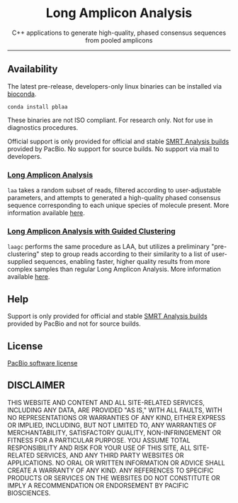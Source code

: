 <h1 align="center">Long Amplicon Analysis</h1>
<p align="center">C++ applications to generate high-quality, phased consensus sequences from pooled amplicons</p>

***
## Availability
The latest pre-release, developers-only linux binaries can be installed via [bioconda](https://bioconda.github.io/).

    conda install pblaa

These binaries are not ISO compliant.
For research only.
Not for use in diagnostics procedures.

Official support is only provided for official and stable
[SMRT Analysis builds](http://www.pacb.com/products-and-services/analytical-software/)
provided by PacBio.
No support for source builds.
No support via mail to developers.

### [Long Amplicon Analysis](PBLAA.md)

`laa` takes a random subset of reads, filtered according to user-adjustable
 parameters, and attempts to generated a high-quality phased consensus sequence
 corresponding to each unique species of molecule present. More information available [here](doc/PBLAA.md).

### [Long Amplicon Analysis with Guided Clustering](PBLAA.md)

`laagc` performs the same procedure as LAA, but utilizes a preliminary
 "pre-clustering" step to group reads according to their similarity to a list
 of user-supplied sequences, enabling faster, higher quality results from
 more complex samples than regular Long Amplicon Analysis. More information available [here](doc/PBLAA.md).

## Help

Support is only provided for official and stable
[SMRT Analysis builds](http://www.pacb.com/products-and-services/analytical-software/)
provided by PacBio and not for source builds.

## License
[PacBio software license](LICENSE)

DISCLAIMER
----------
THIS WEBSITE AND CONTENT AND ALL SITE-RELATED SERVICES, INCLUDING ANY DATA, ARE PROVIDED "AS IS," WITH ALL FAULTS, WITH NO REPRESENTATIONS OR WARRANTIES OF ANY KIND, EITHER EXPRESS OR IMPLIED, INCLUDING, BUT NOT LIMITED TO, ANY WARRANTIES OF MERCHANTABILITY, SATISFACTORY QUALITY, NON-INFRINGEMENT OR FITNESS FOR A PARTICULAR PURPOSE. YOU ASSUME TOTAL RESPONSIBILITY AND RISK FOR YOUR USE OF THIS SITE, ALL SITE-RELATED SERVICES, AND ANY THIRD PARTY WEBSITES OR APPLICATIONS. NO ORAL OR WRITTEN INFORMATION OR ADVICE SHALL CREATE A WARRANTY OF ANY KIND. ANY REFERENCES TO SPECIFIC PRODUCTS OR SERVICES ON THE WEBSITES DO NOT CONSTITUTE OR IMPLY A RECOMMENDATION OR ENDORSEMENT BY PACIFIC BIOSCIENCES.
